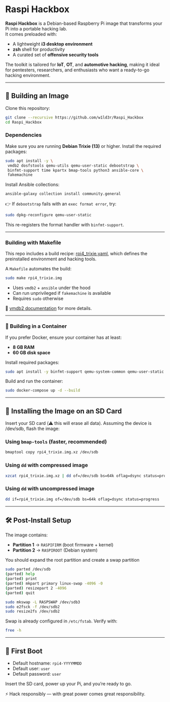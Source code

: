 # Raspi Hackbox

**Raspi Hackbox** is a Debian-based Raspberry Pi image that transforms your Pi into a portable hacking lab.  
It comes preloaded with:

- A lightweight **i3 desktop environment**  
- **zsh** shell for productivity  
- A curated set of **offensive security tools**  

The toolkit is tailored for **IoT**, **OT**, and **automotive hacking**, making it ideal for pentesters, researchers, and enthusiasts who want a ready-to-go hacking environment.

---

## 🚀 Building an Image

Clone this repository:

```bash
git clone --recursive https://github.com/w1ld3r/Raspi_Hackbox
cd Raspi_Hackbox
```

### Dependencies

Make sure you are running **Debian Trixie (13)** or higher. Install the required packages:
```bash
sudo apt install -y \
 vmdb2 dosfstools qemu-utils qemu-user-static debootstrap \
 binfmt-support time kpartx bmap-tools python3 ansible-core \
 fakemachine
```

Install Ansible collections:
```bash
ansible-galaxy collection install community.general
```

👉 If `debootstrap` fails with an `exec format error`, try:
```bash
sudo dpkg-reconfigure qemu-user-static
```
This re-registers the format handler with `binfmt-support`.

---

### Building with Makefile

This repo includes a build recipe: [rpi4_trixie.yaml](rpi4_trixie.yaml), which
defines the preinstalled environment and hacking tools.

A `Makefile` automates the build:
```bash
sudo make rpi4_trixie.img
```

- Uses `vmdb2` + `ansible` under the hood
- Can run unprivileged if `fakemachine` is available
- Requires `sudo` otherwise

📖 [vmdb2 documentation](https://vmdb2.liw.fi/documentation/) for more details.

---

### 🐳 Building in a Container
If you prefer Docker, ensure your container has at least:
- **8 GB RAM**
- **60 GB disk space**

Install required packages:
```bash
sudo apt install -y binfmt-support qemu-system-common qemu-user-static docker-compose
```

Build and run the container:
```bash
sudo docker-compose up -d --build
```

--- 

## 💾 Installing the Image on an SD Card

Insert your SD card (⚠️ this will erase all data).
Assuming the device is /dev/sdb, flash the image:

### Using `bmap-tools` (faster, recommended)

```bash
bmaptool copy rpi4_trixie.img.xz /dev/sdb
```

### Using `dd` with compressed image

```bash
xzcat rpi4_trixie.img.xz | dd of=/dev/sdb bs=64k oflag=dsync status=progress
```

### Using `dd` with uncompressed image

```bash
dd if=rpi4_trixie.img of=/dev/sdb bs=64k oflag=dsync status=progress
```

--- 

## 🛠️ Post-Install Setup

The image contains:
- **Partition 1** → `RASPIFIRM` (boot firmware + kernel)
- **Partition 2** → `RASPIROOT` (Debian system)

You should expand the root partition and create a swap partition

```bash
sudo parted /dev/sdb
(parted) help
(parted) print
(parted) mkpart primary linux-swap -4096 -0
(parted) resizepart 2 -4096
(parted) quit

sudo mkswap -L RASPSWAP /dev/sdb3
sudo e2fsck -f /dev/sdb2
sudo resize2fs /dev/sdb2
```

Swap is already configured in `/etc/fstab`. Verify with:
```bash
free -h
```

---

## 🔌 First Boot

- Default hostname: `rpi4-YYYYMMDD`
- Default user: `user`
- Default password: `user`

Insert the SD card, power up your Pi, and you’re ready to go.

⚡ Hack responsibly — with great power comes great responsibility.
